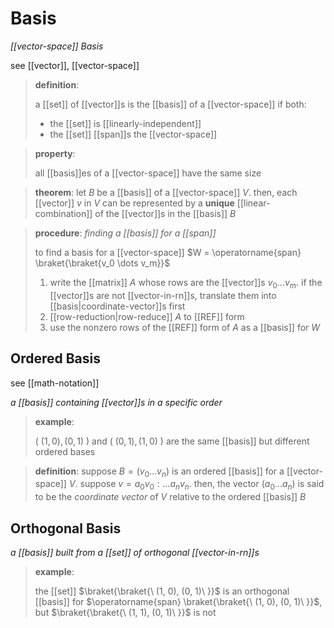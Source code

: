 # Basis

_[[vector-space]] Basis_

see [[vector]], [[vector-space]]

> **definition**:
>
> a [[set]] of [[vector]]s is the [[basis]] of a [[vector-space]] if both:
>
> - the [[set]] is [[linearly-independent]]
> - the [[set]] [[span]]s the [[vector-space]]

> **property**:
>
> all [[basis]]es of a [[vector-space]] have the same size

> **theorem**: let $B$ be a [[basis]] of a [[vector-space]] $V$. then, each [[vector]] $v$ in $V$ can be represented by a **unique** [[linear-combination]] of the [[vector]]s in the [[basis]] $B$

> **procedure**: _finding a [[basis]] for a [[span]]_
>
> to find a basis for a [[vector-space]] $W = \operatorname{span} \braket{\braket{v_0 \dots v_m}}$
>
> 1. write the [[matrix]] $A$ whose rows are the [[vector]]s $v_0 \dots v_m$. if the [[vector]]s are not [[vector-in-rn]]s, translate them into [[basis|coordinate-vector]]s first
> 2. [[row-reduction|row-reduce]] $A$ to [[REF]] form
> 3. use the nonzero rows of the [[REF]] form of $A$ as a [[basis]] for $W$

## Ordered Basis

see [[math-notation]]

_a [[basis]] containing [[vector]]s in a specific order_

> **example**:
>
> $(\ (1, 0), (0, 1)\ )$ and $(\ (0, 1), (1, 0)\ )$ are the same [[basis]] but different ordered bases

> **definition**: suppose $B = (v_0 \dots v_n)$ is an ordered [[basis]] for a [[vector-space]] $V$. suppose $v = a_0v_0 : \dots a_nv_n$. then, the vector $(a_0 \dots a_n)$ is said to be the _coordinate vector_ of $V$ relative to the ordered [[basis]] $B$

## Orthogonal Basis

_a [[basis]] built from a [[set]] of orthogonal [[vector-in-rn]]s_

> **example**:
>
> the [[set]] $\braket{\braket{\ (1, 0), (0, 1)\ }}$ is an orthogonal [[basis]] for $\operatorname{span} \braket{\braket{\ (1, 0), (0, 1)\ }}$, but $\braket{\braket{\ (1, 1), (0, 1)\ }}$ is not
